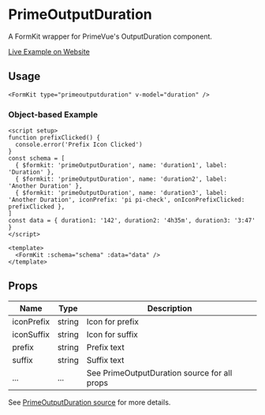 # PrimeOutputDuration

A FormKit wrapper for PrimeVue's OutputDuration component.

[Live Example on Website](https://formkit-primevue.netlify.app/outputs/outputduration)

## Usage
```vue
<FormKit type="primeoutputduration" v-model="duration" />
```

### Object-based Example
```vue
<script setup>
function prefixClicked() {
  console.error('Prefix Icon Clicked')
}
const schema = [
  { $formkit: 'primeOutputDuration', name: 'duration1', label: 'Duration' },
  { $formkit: 'primeOutputDuration', name: 'duration2', label: 'Another Duration' },
  { $formkit: 'primeOutputDuration', name: 'duration3', label: 'Another Duration', iconPrefix: 'pi pi-check', onIconPrefixClicked: prefixClicked },
]
const data = { duration1: '142', duration2: '4h35m', duration3: '3:47' }
</script>

<template>
  <FormKit :schema="schema" :data="data" />
</template>
```

## Props
| Name         | Type      | Description |
|--------------|-----------|-------------|
| iconPrefix   | string    | Icon for prefix |
| iconSuffix   | string    | Icon for suffix |
| prefix       | string    | Prefix text |
| suffix       | string    | Suffix text |
| ...          | ...       | See PrimeOutputDuration source for all props |

See [PrimeOutputDuration source](https://github.com/sfxcode/formkit-primevue/tree/main/src/components/PrimeOutputDuration.vue) for more details.
